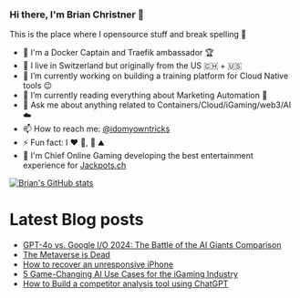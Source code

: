 ### Hi there, I'm Brian Christner 👋
This is the place where I opensource stuff and break spelling :rofl:

- 🐳 I'm a Docker Captain and Traefik ambassador :trophy:
- 📍 I live in Switzerland but originally from the US :switzerland: + :us:
- 🔭 I’m currently working on building a training platform for Cloud Native tools :wink:
- 🌱 I’m currently reading everything about Marketing Automation :book:
- 💬 Ask me about anything related to Containers/Cloud/iGaming/web3/AI :cloud:
- 📫 How to reach me: [@idomyowntricks](https://twitter.com/idomyowntricks)
- ⚡ Fun fact: I :heart: :bicyclist:, :ski: :mountain:
- 🎰 I'm Chief Online Gaming developing the best entertainment experience for [Jackpots.ch](https://www.jackpots.ch/)

[![Brian's GitHub stats](https://github-readme-stats.vercel.app/api?username=vegasbrianc&show_icons=true&theme=dark)](https://github.com/anuraghazra/github-readme-stats)


# Latest Blog posts
<!-- BLOG-POST-LIST:START -->
- [GPT-4o vs. Google I/O 2024: The Battle of the AI Giants Comparison](https://brianchristner.io/gpt-4o-vs-google-i-o-2024-the-battle-of-the-ai-giants-comparison/)
- [The Metaverse is Dead](https://brianchristner.io/the-metaverse-is-dead/)
- [How to recover an unresponsive iPhone](https://brianchristner.io/how-to-recover-an-unresponsive-iphone/)
- [5 Game-Changing AI Use Cases for the iGaming Industry](https://brianchristner.io/5-game-changing-ai-use-cases-for-the-igaming-industry/)
- [How to Build a competitor analysis tool using ChatGPT](https://brianchristner.io/how-to-build-a-competitor-analysis-tool-using-chatgpt/)
<!-- BLOG-POST-LIST:END -->
